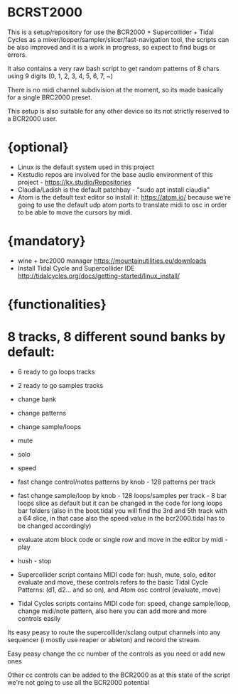 # BCRST2000

This is a setup/repository for use the BCR2000 + Supercollider + Tidal Cycles as a mixer/looper/sampler/slicer/fast-navigation tool, the scripts can be also improved and it is a work in progress, so expect to find bugs or errors.

It also contains a very raw bash script to get random patterns of 8 chars using 9 digits (0, 1, 2, 3, 4, 5, 6, 7, ~)

There is no midi channel subdivision at the moment, so its made basically for a single BRC2000 preset.

This setup is also suitable for any other device so its not strictly reserved to a BCR2000 user.



# {optional}
- Linux is the default system used in this project
- Kxstudio repos are involved for the base audio environment of this project - https://kx.studio/Repositories
- Claudia/Ladish is the default patchbay - "sudo apt install claudia" 
- Atom is the default text editor so install it: https://atom.io/ because we're going to use the default udp atom ports to translate midi to osc in order to be able to move the cursors by midi.



# {mandatory}
- wine + brc2000 manager https://mountainutilities.eu/downloads 
- Install Tidal Cycle and Supercollider IDE http://tidalcycles.org/docs/getting-started/linux_install/



# {functionalities}
# 8 tracks, 8 different sound banks by default: 
- 6 ready to go loops tracks
- 2 ready to go samples tracks
- change bank
- change patterns
- change sample/loops
- mute
- solo
- speed
- fast change control/notes patterns by knob - 128 patterns per track
- fast change sample/loop by knob - 128 loops/samples per track - 8 bar loops slice as default but it can be changed in the code for long loops bar folders (also in the boot.tidal you will find the 3rd and 5th track with a 64 slice, in that case also the speed value in the bcr2000.tidal has to be changed accordingly) 
- evaluate atom block code or single row and move in the editor by midi - play
- hush - stop

- Supercollider script contains MIDI code for: hush, mute, solo, editor evaluate and move, these controls refers to the basic Tidal Cycle Patterns: (d1, d2... and so on), and Atom osc control (evaluate, move) 
 
- Tidal Cycles scripts contains MIDI code for: speed, change sample/loop, change midi/note pattern, also here you can add more and more controls easily  

Its easy peasy to route the supercollider/sclang output channels into any sequencer (i mostly use reaper or ableton) and record the stream.

Easy peasy change the cc number of the controls as you need or add new ones

Other cc controls can be added to the BCR2000 as at this state of the script we're not going to use all the BCR2000 potential 

